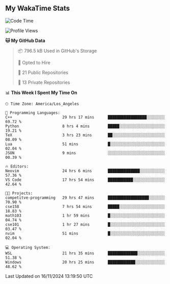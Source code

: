 ## My WakaTime Stats
<!--START_SECTION:waka-->
![Code Time](http://img.shields.io/badge/Code%20Time-140%20hrs%2044%20mins-blue)

![Profile Views](http://img.shields.io/badge/Profile%20Views-0-blue)

**🐱 My GitHub Data** 

> 📦 796.5 kB Used in GitHub's Storage 
 > 
> 💼 Opted to Hire
 > 
> 📜 21 Public Repositories 
 > 
> 🔑 13 Private Repositories 
 > 
📊 **This Week I Spent My Time On** 

```text
🕑︎ Time Zone: America/Los_Angeles

💬 Programming Languages: 
C++                      29 hrs 17 mins      █████████████████░░░░░░░░   69.72 % 
Python                   8 hrs 4 mins        █████░░░░░░░░░░░░░░░░░░░░   19.21 % 
TeX                      3 hrs 23 mins       ██░░░░░░░░░░░░░░░░░░░░░░░   08.09 % 
Lua                      51 mins             █░░░░░░░░░░░░░░░░░░░░░░░░   02.04 % 
JSON                     9 mins              ░░░░░░░░░░░░░░░░░░░░░░░░░   00.39 % 

🔥 Editors: 
Neovim                   24 hrs 6 mins       ██████████████░░░░░░░░░░░   57.36 % 
VS Code                  17 hrs 54 mins      ███████████░░░░░░░░░░░░░░   42.64 % 

🐱‍💻 Projects: 
competitve-programming   29 hrs 47 mins      ██████████████████░░░░░░░   70.90 % 
cse158                   7 hrs 54 mins       █████░░░░░░░░░░░░░░░░░░░░   18.83 % 
math103                  1 hr 59 mins        █░░░░░░░░░░░░░░░░░░░░░░░░   04.74 % 
cse101                   1 hr 27 mins        █░░░░░░░░░░░░░░░░░░░░░░░░   03.47 % 
nvim                     51 mins             █░░░░░░░░░░░░░░░░░░░░░░░░   02.04 % 

💻 Operating System: 
WSL                      21 hrs 35 mins      █████████████░░░░░░░░░░░░   51.38 % 
Windows                  20 hrs 25 mins      ████████████░░░░░░░░░░░░░   48.62 % 
```


 Last Updated on 16/11/2024 13:19:50 UTC
<!--END_SECTION:waka-->
